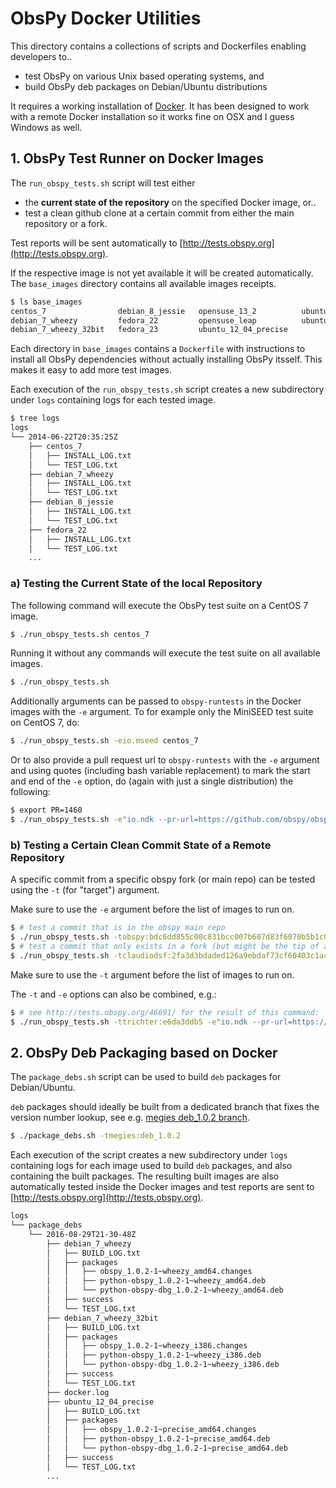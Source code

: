 # ObsPy Docker Utilities

This directory contains a collections of scripts and Dockerfiles enabling
developers to..

 * test ObsPy on various Unix based operating systems, and
 * build ObsPy deb packages on Debian/Ubuntu distributions

It requires a working installation of [Docker](https://www.docker.com/). It has
been designed to work with a remote Docker installation so it works fine on OSX
and I guess Windows as well.


## 1. ObsPy Test Runner on Docker Images

The `run_obspy_tests.sh` script will test either

 * the **current state of the repository** on the specified Docker image, or..
 * test a clean github clone at a certain commit from either the main
   repository or a fork.

Test reports will be sent automatically to
[http://tests.obspy.org](http://tests.obspy.org).

If the respective image is not yet available it will be created automatically.
The `base_images` directory contains all available images receipts.

```bash
$ ls base_images
centos_7                debian_8_jessie   opensuse_13_2          ubuntu_14_04_trusty
debian_7_wheezy         fedora_22         opensuse_leap          ubuntu_15_10_wily
debian_7_wheezy_32bit   fedora_23         ubuntu_12_04_precise
```

Each directory in `base_images` contains a `Dockerfile` with instructions to
install all ObsPy dependencies without actually installing ObsPy itsself. This
makes it easy to add more test images.

Each execution of the `run_obspy_tests.sh` script creates a new subdirectory
under `logs` containing logs for each tested image.

```bash
$ tree logs
logs
└── 2014-06-22T20:35:25Z
    ├── centos_7
    │   ├── INSTALL_LOG.txt
    │   └── TEST_LOG.txt
    ├── debian_7_wheezy
    │   ├── INSTALL_LOG.txt
    │   └── TEST_LOG.txt
    ├── debian_8_jessie
    │   ├── INSTALL_LOG.txt
    │   └── TEST_LOG.txt
    ├── fedora_22
    │   ├── INSTALL_LOG.txt
    │   └── TEST_LOG.txt
    ...
```

### a) Testing the Current State of the local Repository

The following command will execute the ObsPy test suite on a CentOS 7 image.


```bash
$ ./run_obspy_tests.sh centos_7
```

Running it without any commands will execute the test suite on all available images.

```bash
$ ./run_obspy_tests.sh
```

Additionally arguments can be passed to `obspy-runtests` in the Docker images
with the `-e` argument. To for example only the MiniSEED test suite on CentOS
7, do:

```bash
$ ./run_obspy_tests.sh -eio.mseed centos_7
```
Or to also provide a pull request url to `obspy-runtests` with the `-e`
argument and using quotes (including bash variable replacement) to mark the
start and end of the `-e` option, do (again with just a single distribution)
the following:

```bash
$ export PR=1460
$ ./run_obspy_tests.sh -e"io.ndk --pr-url=https://github.com/obspy/obspy/pull/${PR}" centos_7
```

### b) Testing a Certain Clean Commit State of a Remote Repository

A specific commit from a specific obspy fork (or main repo) can be tested using
the `-t` (for "target") argument.

Make sure to use the `-e` argument before the list of images to run on.

```bash
$ # test a commit that is in the obspy main repo
$ ./run_obspy_tests.sh -tobspy:bdc6dd855c00c831bcc007b607d83f6070b5b1c0
$ # test a commit that only exists in a fork (but might be the tip of a PR)
$ ./run_obspy_tests.sh -tclaudiodsf:2fa3d3bdaded126a9ebdaf73cf60403c1acb3457
```

Make sure to use the `-t` argument before the list of images to run on.

The `-t` and `-e` options can also be combined, e.g.:

```bash
$ # see http://tests.obspy.org/46691/ for the result of this command:
$ ./run_obspy_tests.sh -ttrichter:e6da3ddb5 -e"io.ndk --pr-url=https://github.com/obspy/obspy/pull/${PR}" fedora_24
```

## 2. ObsPy Deb Packaging based on Docker

The `package_debs.sh` script can be used to build `deb` packages for Debian/Ubuntu.

`deb` packages should ideally be built from a dedicated branch that fixes the
version number lookup, see e.g.
[megies deb_1.0.2 branch](https://github.com/megies/obspy/commits/deb_1.0.2).

```bash
$ ./package_debs.sh -tmegies:deb_1.0.2
```

Each execution of the script creates a new subdirectory under `logs` containing
logs for each image used to build `deb` packages, and also containing the built
packages. The resulting built images are also automatically tested inside the
Docker images and test reports are sent to
[http://tests.obspy.org](http://tests.obspy.org).

```bash
logs
└── package_debs
    └── 2016-08-29T21-30-48Z
        ├── debian_7_wheezy
        │   ├── BUILD_LOG.txt
        │   ├── packages
        │   │   ├── obspy_1.0.2-1~wheezy_amd64.changes
        │   │   ├── python-obspy_1.0.2-1~wheezy_amd64.deb
        │   │   └── python-obspy-dbg_1.0.2-1~wheezy_amd64.deb
        │   ├── success
        │   └── TEST_LOG.txt
        ├── debian_7_wheezy_32bit
        │   ├── BUILD_LOG.txt
        │   ├── packages
        │   │   ├── obspy_1.0.2-1~wheezy_i386.changes
        │   │   ├── python-obspy_1.0.2-1~wheezy_i386.deb
        │   │   └── python-obspy-dbg_1.0.2-1~wheezy_i386.deb
        │   ├── success
        │   └── TEST_LOG.txt
        ├── docker.log
        ├── ubuntu_12_04_precise
        │   ├── BUILD_LOG.txt
        │   ├── packages
        │   │   ├── obspy_1.0.2-1~precise_amd64.changes
        │   │   ├── python-obspy_1.0.2-1~precise_amd64.deb
        │   │   └── python-obspy-dbg_1.0.2-1~precise_amd64.deb
        │   ├── success
        │   └── TEST_LOG.txt
        ...
```
